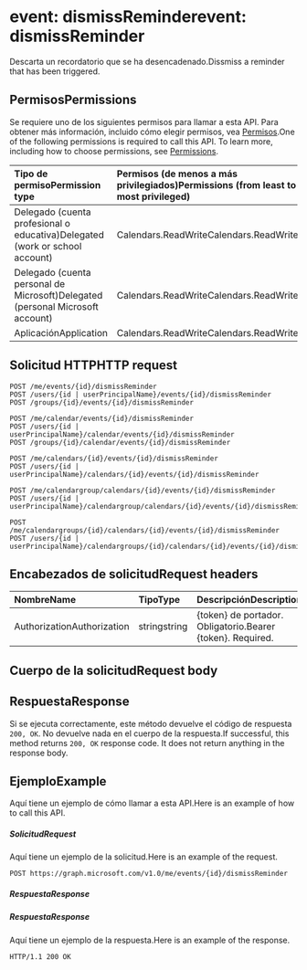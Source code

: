 # <a name="event-dismissreminder"></a><span data-ttu-id="e1f1d-101">event: dismissReminder</span><span class="sxs-lookup"><span data-stu-id="e1f1d-101">event: dismissReminder</span></span>

<span data-ttu-id="e1f1d-102">Descarta un recordatorio que se ha desencadenado.</span><span class="sxs-lookup"><span data-stu-id="e1f1d-102">Dissmiss a reminder that has been triggered.</span></span>

## <a name="permissions"></a><span data-ttu-id="e1f1d-103">Permisos</span><span class="sxs-lookup"><span data-stu-id="e1f1d-103">Permissions</span></span>
<span data-ttu-id="e1f1d-p101">Se requiere uno de los siguientes permisos para llamar a esta API. Para obtener más información, incluido cómo elegir permisos, vea [Permisos](../../../concepts/permissions_reference.md).</span><span class="sxs-lookup"><span data-stu-id="e1f1d-p101">One of the following permissions is required to call this API. To learn more, including how to choose permissions, see [Permissions](../../../concepts/permissions_reference.md).</span></span>

|<span data-ttu-id="e1f1d-106">Tipo de permiso</span><span class="sxs-lookup"><span data-stu-id="e1f1d-106">Permission type</span></span>      | <span data-ttu-id="e1f1d-107">Permisos (de menos a más privilegiados)</span><span class="sxs-lookup"><span data-stu-id="e1f1d-107">Permissions (from least to most privileged)</span></span>              |
|:--------------------|:---------------------------------------------------------|
|<span data-ttu-id="e1f1d-108">Delegado (cuenta profesional o educativa)</span><span class="sxs-lookup"><span data-stu-id="e1f1d-108">Delegated (work or school account)</span></span> | <span data-ttu-id="e1f1d-109">Calendars.ReadWrite</span><span class="sxs-lookup"><span data-stu-id="e1f1d-109">Calendars.ReadWrite</span></span>    |
|<span data-ttu-id="e1f1d-110">Delegado (cuenta personal de Microsoft)</span><span class="sxs-lookup"><span data-stu-id="e1f1d-110">Delegated (personal Microsoft account)</span></span> | <span data-ttu-id="e1f1d-111">Calendars.ReadWrite</span><span class="sxs-lookup"><span data-stu-id="e1f1d-111">Calendars.ReadWrite</span></span>    |
|<span data-ttu-id="e1f1d-112">Aplicación</span><span class="sxs-lookup"><span data-stu-id="e1f1d-112">Application</span></span> | <span data-ttu-id="e1f1d-113">Calendars.ReadWrite</span><span class="sxs-lookup"><span data-stu-id="e1f1d-113">Calendars.ReadWrite</span></span> |

## <a name="http-request"></a><span data-ttu-id="e1f1d-114">Solicitud HTTP</span><span class="sxs-lookup"><span data-stu-id="e1f1d-114">HTTP request</span></span>
<!-- { "blockType": "ignored" } -->
```http
POST /me/events/{id}/dismissReminder
POST /users/{id | userPrincipalName}/events/{id}/dismissReminder
POST /groups/{id}/events/{id}/dismissReminder

POST /me/calendar/events/{id}/dismissReminder
POST /users/{id | userPrincipalName}/calendar/events/{id}/dismissReminder
POST /groups/{id}/calendar/events/{id}/dismissReminder

POST /me/calendars/{id}/events/{id}/dismissReminder
POST /users/{id | userPrincipalName}/calendars/{id}/events/{id}/dismissReminder

POST /me/calendargroup/calendars/{id}/events/{id}/dismissReminder
POST /users/{id | userPrincipalName}/calendargroup/calendars/{id}/events/{id}/dismissReminder

POST /me/calendargroups/{id}/calendars/{id}/events/{id}/dismissReminder
POST /users/{id | userPrincipalName}/calendargroups/{id}/calendars/{id}/events/{id}/dismissReminder
```
## <a name="request-headers"></a><span data-ttu-id="e1f1d-115">Encabezados de solicitud</span><span class="sxs-lookup"><span data-stu-id="e1f1d-115">Request headers</span></span>
| <span data-ttu-id="e1f1d-116">Nombre</span><span class="sxs-lookup"><span data-stu-id="e1f1d-116">Name</span></span>       | <span data-ttu-id="e1f1d-117">Tipo</span><span class="sxs-lookup"><span data-stu-id="e1f1d-117">Type</span></span> | <span data-ttu-id="e1f1d-118">Descripción</span><span class="sxs-lookup"><span data-stu-id="e1f1d-118">Description</span></span>|
|:---------------|:--------|:----------|
| <span data-ttu-id="e1f1d-119">Authorization</span><span class="sxs-lookup"><span data-stu-id="e1f1d-119">Authorization</span></span>  | <span data-ttu-id="e1f1d-120">string</span><span class="sxs-lookup"><span data-stu-id="e1f1d-120">string</span></span>  | <span data-ttu-id="e1f1d-p102">{token} de portador. Obligatorio.</span><span class="sxs-lookup"><span data-stu-id="e1f1d-p102">Bearer {token}. Required.</span></span> |

## <a name="request-body"></a><span data-ttu-id="e1f1d-123">Cuerpo de la solicitud</span><span class="sxs-lookup"><span data-stu-id="e1f1d-123">Request body</span></span>

## <a name="response"></a><span data-ttu-id="e1f1d-124">Respuesta</span><span class="sxs-lookup"><span data-stu-id="e1f1d-124">Response</span></span>

<span data-ttu-id="e1f1d-p103">Si se ejecuta correctamente, este método devuelve el código de respuesta `200, OK`. No devuelve nada en el cuerpo de la respuesta.</span><span class="sxs-lookup"><span data-stu-id="e1f1d-p103">If successful, this method returns `200, OK` response code. It does not return anything in the response body.</span></span>

## <a name="example"></a><span data-ttu-id="e1f1d-127">Ejemplo</span><span class="sxs-lookup"><span data-stu-id="e1f1d-127">Example</span></span>
<span data-ttu-id="e1f1d-128">Aquí tiene un ejemplo de cómo llamar a esta API.</span><span class="sxs-lookup"><span data-stu-id="e1f1d-128">Here is an example of how to call this API.</span></span>
##### <a name="request"></a><span data-ttu-id="e1f1d-129">Solicitud</span><span class="sxs-lookup"><span data-stu-id="e1f1d-129">Request</span></span>
<span data-ttu-id="e1f1d-130">Aquí tiene un ejemplo de la solicitud.</span><span class="sxs-lookup"><span data-stu-id="e1f1d-130">Here is an example of the request.</span></span>
<!-- {
  "blockType": "request",
  "name": "event_dismissreminder"
}-->
```http
POST https://graph.microsoft.com/v1.0/me/events/{id}/dismissReminder
```

##### <a name="response"></a><span data-ttu-id="e1f1d-131">Respuesta</span><span class="sxs-lookup"><span data-stu-id="e1f1d-131">Response</span></span>
##### <a name="response"></a><span data-ttu-id="e1f1d-132">Respuesta</span><span class="sxs-lookup"><span data-stu-id="e1f1d-132">Response</span></span>
<span data-ttu-id="e1f1d-133">Aquí tiene un ejemplo de la respuesta.</span><span class="sxs-lookup"><span data-stu-id="e1f1d-133">Here is an example of the response.</span></span>
<!-- {
  "blockType": "response",
  "truncated": true
} -->
```http
HTTP/1.1 200 OK
```

<!-- uuid: 8fcb5dbc-d5aa-4681-8e31-b001d5168d79
2015-10-25 14:57:30 UTC -->
<!-- {
  "type": "#page.annotation",
  "description": "event: dismissReminder",
  "keywords": "",
  "section": "documentation",
  "tocPath": ""
}-->

